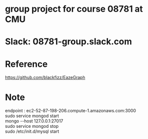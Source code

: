 # group project for course 08781 at CMU
# Slack: 08781-group.slack.com

# Reference
https://github.com/blackfizz/EazeGraph

# Note
endpoint : ec2-52-87-198-206.compute-1.amazonaws.com:3000 </br>
sudo service mongod start </br>
mongo --host 127.0.0.1:27017 </br>
sudo service mongod stop </br>
sudo /etc/init.d/mysql start </br>
